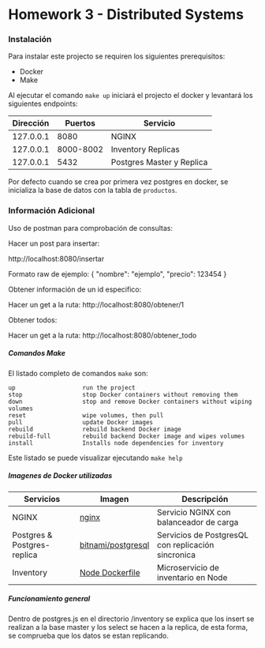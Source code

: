 # Homework 3 - Distributed Systems



### Instalación

Para instalar este projecto se requiren los siguientes prerequisitos:

* Docker
* Make

Al ejecutar el comando `make up` iniciará el projecto el docker y levantará los siguientes endpoints:

| Dirección | Puertos | Servicio |
| --- | --- | --- |
| 127.0.0.1 | 8080 | NGINX |
| 127.0.0.1 | 8000-8002 | Inventory Replicas |
| 127.0.0.1 | 5432 | Postgres Master y Replica |  

Por defecto cuando se crea por primera vez postgres en docker, se inicializa la base de datos con la tabla de `productos`. 


### Información Adicional

Uso de postman para comprobación de consultas:

Hacer un post para insertar:

http://localhost:8080/insertar

Formato raw de ejemplo:
{
      "nombre": "ejemplo",
      "precio": 123454
}

Obtener información de un id especifico:

Hacer un get a la ruta:
    http://localhost:8080/obtener/1

Obtener todos:

Hacer un get a la ruta:
    http://localhost:8080/obtener_todo


##### Comandos Make

El listado completo de comandos `make` son:
```
up                   run the project
stop                 stop Docker containers without removing them
down                 stop and remove Docker containers without wiping volumes
reset                wipe volumes, then pull
pull                 update Docker images
rebuild              rebuild backend Docker image
rebuild-full         rebuild backend Docker image and wipes volumes
install              Installs node dependencies for inventory
```

Este listado se puede visualizar ejecutando `make help`


##### Imagenes de Docker utilizadas

| Servicios | Imagen | Descripción |
| --- | --- | --- |
| NGINX | [nginx](https://hub.docker.com/_/nginx) | Servicio NGINX con balanceador de carga |
| Postgres & Postgres-replica | [bitnami/postgresql](https://hub.docker.com/r/bitnami/postgresql/) | Servicios de PostgresQL con replicación sincronica |
| Inventory | [Node Dockerfile](./.docker/inventory/Dockerfile) | Microservicio de inventario en Node | 


##### Funcionamiento general

Dentro de postgres.js en el directorio /inventory  se explica que los insert se realizan a la base master
y los select se hacen a la replica, de esta forma, se comprueba que los datos se estan replicando.
